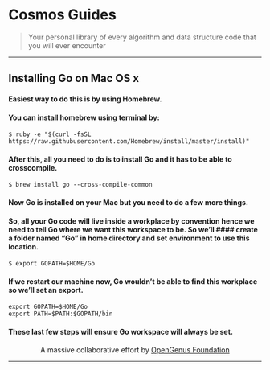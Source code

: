 # Cosmos Guides
> Your personal library of every algorithm and data structure code that you will ever encounter


---
## Installing Go on Mac OS x

#### Easiest way to do this is by using Homebrew.
#### You can install homebrew using terminal by:

```$ ruby -e "$(curl -fsSL https://raw.githubusercontent.com/Homebrew/install/master/install)" ```

#### After this, all you need to do is to install Go and it has to be able to crosscompile.

```$ brew install go --cross-compile-common ```

#### Now Go is installed on your Mac but you need to do a few more things.
#### So, all your Go code will live inside a workplace by convention hence we need to tell Go where we want this workspace to be. So we’ll #### create a folder named “Go” in home directory and set environment to use this location.

```$ mkdir $HOME/Go
$ export GOPATH=$HOME/Go 
```

#### If we restart our machine now, Go wouldn’t be able to find this workplace so we’ll set an export.

```$ open $HOME/.bash_profile
export GOPATH=$HOME/Go
export PATH=$PATH:$GOPATH/bin 
```

#### These last few steps will ensure Go workspace will always be set.

<p align="center">
	A massive collaborative effort by <a href="https://github.com/OpenGenus/cosmos">OpenGenus Foundation</a> 
</p>

---

